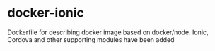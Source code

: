 # docker-ionic
Dockerfile for describing docker image based on docker/node. Ionic, Cordova and other supporting modules have been added
